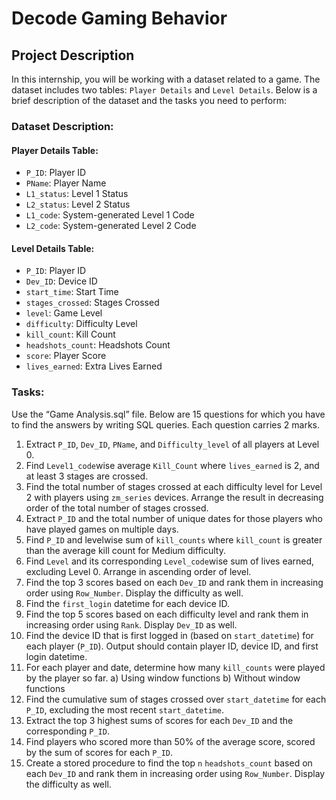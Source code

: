 # Decode Gaming Behavior

## Project Description
In this internship, you will be working with a dataset related to a game. The dataset includes two tables: `Player Details` and `Level Details`. Below is a brief description of the dataset and the tasks you need to perform:

### Dataset Description:
#### Player Details Table:
- `P_ID`: Player ID
- `PName`: Player Name
- `L1_status`: Level 1 Status
- `L2_status`: Level 2 Status
- `L1_code`: System-generated Level 1 Code
- `L2_code`: System-generated Level 2 Code

#### Level Details Table:
- `P_ID`: Player ID
- `Dev_ID`: Device ID
- `start_time`: Start Time
- `stages_crossed`: Stages Crossed
- `level`: Game Level
- `difficulty`: Difficulty Level
- `kill_count`: Kill Count
- `headshots_count`: Headshots Count
- `score`: Player Score
- `lives_earned`: Extra Lives Earned

### Tasks:
Use the “Game Analysis.sql” file. Below are 15 questions for which you have to find the answers by writing SQL queries. Each question carries 2 marks.

1. Extract `P_ID`, `Dev_ID`, `PName`, and `Difficulty_level` of all players at Level 0.
2. Find `Level1_code`wise average `Kill_Count` where `lives_earned` is 2, and at least 3 stages are crossed.
3. Find the total number of stages crossed at each difficulty level for Level 2 with players using `zm_series` devices. Arrange the result in decreasing order of the total number of stages crossed.
4. Extract `P_ID` and the total number of unique dates for those players who have played games on multiple days.
5. Find `P_ID` and levelwise sum of `kill_counts` where `kill_count` is greater than the average kill count for Medium difficulty.
6. Find `Level` and its corresponding `Level_code`wise sum of lives earned, excluding Level 0. Arrange in ascending order of level.
7. Find the top 3 scores based on each `Dev_ID` and rank them in increasing order using `Row_Number`. Display the difficulty as well.
8. Find the `first_login` datetime for each device ID.
9. Find the top 5 scores based on each difficulty level and rank them in increasing order using `Rank`. Display `Dev_ID` as well.
10. Find the device ID that is first logged in (based on `start_datetime`) for each player (`P_ID`). Output should contain player ID, device ID, and first login datetime.
11. For each player and date, determine how many `kill_counts` were played by the player so far.
    a) Using window functions
    b) Without window functions
12. Find the cumulative sum of stages crossed over `start_datetime` for each `P_ID`, excluding the most recent `start_datetime`.
13. Extract the top 3 highest sums of scores for each `Dev_ID` and the corresponding `P_ID`.
14. Find players who scored more than 50% of the average score, scored by the sum of scores for each `P_ID`.
15. Create a stored procedure to find the top `n` `headshots_count` based on each `Dev_ID` and rank them in increasing order using `Row_Number`. Display the difficulty as well.
